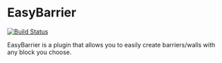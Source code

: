 EasyBarrier
=====================

[![Build Status](http://ci.connorlinfoot.com:8080/buildStatus/icon?job=EasyBarrier)](http://ci.connorlinfoot.com:8080/job/EasyBarrier/)

EasyBarrier is a plugin that allows you to easily create barriers/walls with any block you choose.